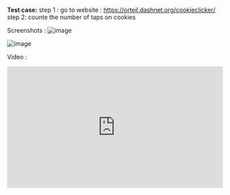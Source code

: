 **Test case:**
step 1 : go to website : https://orteil.dashnet.org/cookieclicker/
step 2: counte the number of taps on cookies


Screenshots : 
![image](https://github.com/RiddhiGondaliya/Cookie-counter-automation/assets/42887563/2206f6ae-9f8d-46cb-81b2-d233c75855fd)


![image](https://github.com/RiddhiGondaliya/Cookie-counter-automation/assets/42887563/6ca54500-7026-42dc-a351-ea93185d43d8)



Video :
<div style="padding:56.25% 0 0 0;position:relative;"><iframe src="https://player.vimeo.com/video/933153610?badge=0&amp;autopause=0&amp;player_id=0&amp;app_id=58479" frameborder="0" allow="autoplay; fullscreen; picture-in-picture; clipboard-write" style="position:absolute;top:0;left:0;width:100%;height:100%;" title="Cookie counter web bot"></iframe></div><script src="https://player.vimeo.com/api/player.js"></script>
